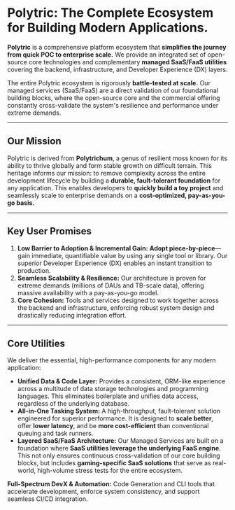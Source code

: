 # Polytric: The Complete Ecosystem for Building Modern Applications.

**Polytric** is a comprehensive platform ecosystem that **simplifies the journey from quick POC to enterprise scale.** We provide an integrated set of open-source core technologies and complementary **managed SaaS/FaaS utilities** covering the backend, infrastructure, and Developer Experience (DX) layers.

The entire Polytric ecosystem is rigorously **battle-tested at scale.** Our managed services (SaaS/FaaS) are a direct validation of our foundational building blocks, where the open-source core and the commercial offering constantly cross-validate the system's resilience and performance under extreme demands.

---

## Our Mission

Polytric is derived from **Polytrichum**, a genus of resilient moss known for its ability to thrive globally and form stable growth on difficult terrain. This heritage informs our mission: to remove complexity across the entire development lifecycle by building a **durable, fault-tolerant foundation** for any application. This enables developers to **quickly build a toy project** and seamlessly scale to enterprise demands on a **cost-optimized, pay-as-you-go basis.**

---

## Key User Promises

1.  **Low Barrier to Adoption & Incremental Gain:** **Adopt piece-by-piece**—gain immediate, quantifiable value by using any single tool or library. Our superior Developer Experience (DX) enables an instant transition to production.
2.  **Seamless Scalability & Resilience:** Our architecture is proven for extreme demands (millions of DAUs and TB-scale data), offering massive availability with a pay-as-you-go model.
3.  **Core Cohesion:** Tools and services designed to work together across the backend and infrastructure, enforcing robust system design and drastically reducing integration effort.

---

## Core Utilities

We deliver the essential, high-performance components for any modern application:

* **Unified Data & Code Layer:** Provides a consistent, ORM-like experience across a multitude of data storage technologies and programming languages. This eliminates boilerplate and unifies data access, regardless of the underlying database.
* **All-in-One Tasking System:** A high-throughput, fault-tolerant solution engineered for superior performance. It is designed to **scale better**, offer **lower latency**, and be **more cost-efficient** than conventional queuing and task runners.
* **Layered SaaS/FaaS Architecture:** Our Managed Services are built on a foundation where **SaaS utilities leverage the underlying FaaS engine**. This not only ensures continuous cross-validation of our core building blocks, but includes **gaming-specific SaaS solutions** that serve as real-world, high-volume stress tests for the entire ecosystem.

**Full-Spectrum DevX & Automation:** Code Generation and CLI tools that accelerate development, enforce system consistency, and support seamless CI/CD integration.
